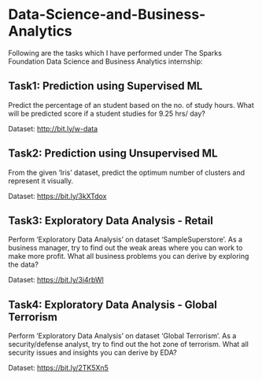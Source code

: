 # Data-Science-and-Business-Analytics
Following are the tasks which I have performed under The Sparks Foundation Data Science and Business Analytics internship:

## Task1: Prediction using Supervised ML

Predict the percentage of an student based on the no. of study hours.
What will be predicted score if a student studies for 9.25 hrs/ day?

Dataset: http://bit.ly/w-data

## Task2: Prediction using Unsupervised ML

From the given ‘Iris’ dataset, predict the optimum number of clusters and represent it visually.

Dataset: https://bit.ly/3kXTdox

## Task3: Exploratory Data Analysis - Retail

Perform ‘Exploratory Data Analysis’ on dataset ‘SampleSuperstore’.
As a business manager, try to find out the weak areas where you can work to make more profit.
What all business problems you can derive by exploring the data?

Dataset: https://bit.ly/3i4rbWl

## Task4: Exploratory Data Analysis - Global Terrorism 

Perform ‘Exploratory Data Analysis’ on dataset ‘Global Terrorism’.
As a security/defense analyst, try to find out the hot zone of terrorism.
What all security issues and insights you can derive by EDA?

Dataset: https://bit.ly/2TK5Xn5
